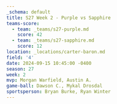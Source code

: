 ```yaml
---
_schema: default
title: S27 Week 2 - Purple vs Sapphire
teams-score:
  - team: _teams/s27-purple.md
    score: 42
  - team: _teams/s27-sapphire.md
    score: 12
location: _locations/carter-baron.md
field: '4'
date: 2024-09-15 10:45:00 -0400
season: 27
week: 2
mvp: Morgan Warfield, Austin A.
game-ball: Dawson C., Mykal Drosdal
sportsperson: Bryan Burke, Ryan Winter
---
```

